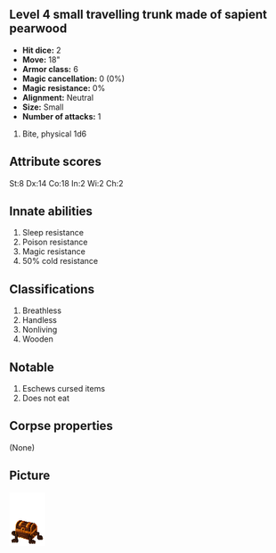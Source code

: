 ## Level 4 small travelling trunk made of sapient pearwood

- **Hit dice:** 2
- **Move:** 18"
- **Armor class:** 6
- **Magic cancellation:** 0 (0%)
- **Magic resistance:** 0%
- **Alignment:** Neutral
- **Size:** Small
- **Number of attacks:** 1
1. Bite, physical 1d6

## Attribute scores

St:8 Dx:14 Co:18 In:2 Wi:2 Ch:2

## Innate abilities

1. Sleep resistance
2. Poison resistance
3. Magic resistance
4. 50% cold resistance

## Classifications

1. Breathless
2. Handless
3. Nonliving
4. Wooden

## Notable

1. Eschews cursed items
2. Does not eat

## Corpse properties

(None)

## Picture

![Small luggage](https://github.com/hyvanmielenpelit/GnollHackTileSet/blob/main/Monsters/small_luggage/small_luggage.png)
